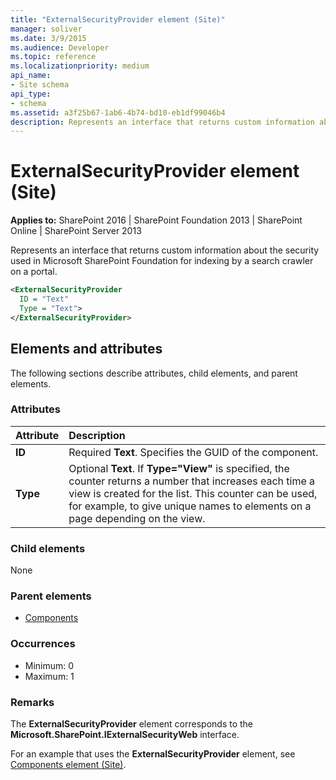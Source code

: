 ```yaml
---
title: "ExternalSecurityProvider element (Site)"
manager: soliver
ms.date: 3/9/2015
ms.audience: Developer
ms.topic: reference
ms.localizationpriority: medium
api_name:
- Site schema
api_type:
- schema
ms.assetid: a3f25b67-1ab6-4b74-bd10-eb1df99046b4
description: Represents an interface that returns custom information about the security used in Microsoft SharePoint Foundation for indexing by a search crawler on a portal.
---
```


# ExternalSecurityProvider element (Site)

**Applies to:** SharePoint 2016 | SharePoint Foundation 2013 | SharePoint Online | SharePoint Server 2013

Represents an interface that returns custom information about the security used in Microsoft SharePoint Foundation for indexing by a search crawler on a portal.

```XML
<ExternalSecurityProvider
  ID = "Text"
  Type = "Text">
</ExternalSecurityProvider>
```

## Elements and attributes

The following sections describe attributes, child elements, and parent elements.

### Attributes

|**Attribute**|**Description**|
|:-----|:-----|
|**ID** <br/> |Required **Text**. Specifies the GUID of the component.  <br/> |
|**Type** <br/> |Optional **Text**. If **Type="View"** is specified, the counter returns a number that increases each time a view is created for the list. This counter can be used, for example, to give unique names to elements on a page depending on the view.  <br/> |

### Child elements

None

### Parent elements

- [Components](components-element-site.md)

### Occurrences

- Minimum: 0
- Maximum: 1

### Remarks

The **ExternalSecurityProvider** element corresponds to the **Microsoft.SharePoint.IExternalSecurityWeb** interface.

For an example that uses the **ExternalSecurityProvider** element, see [Components element (Site)](components-element-site.md).

